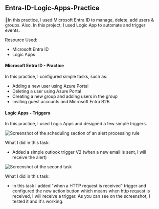 ## Entra-ID-Logic-Apps-Practice

📘In this practice, I used Microsoft Entra ID to manage, delete, add users & groups.
Also, In this project, I used Logic App to automate and trigger events.

Resource Used:
- Microsoft Entra ID
- Logic Apps

#### Microsoft Entra ID - Practice
In this practice, I configured simple tasks, such as:
- Adding a new user using Azure Portal
- Deleting a user using Azure Portal
- Creating a new group and adding users in the group
- Inviting guest accounts and Microsoft Entra B2B

#### Logic Apps - Triggers
In this practice, I used Logic Apps and designed a few simple triggers.

![Screenshot of the scheduling section of an alert processing rule](../Entra-ID-Logic-Apps-Practice/media/emailtrigger.png)

What I did in this task:
- Added a simple outlook trigger V2 (when a new email is sent, I will receive the alert)
  
![Screenshot of the second task](../AdminLabs/Media/http-trigger.png)

What I did in this task:
- In this task I added "when a HTTP request is received" trigger and configured the new action button
which means when http request is received, I will receive a trigger. As you can see
on the screenshot, I tested it and it's working.

